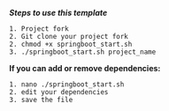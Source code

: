 ***Steps to use this template***

    1. Project fork
    2. Git clone your project fork
    2. chmod +x springboot_start.sh
    3. ./springboot_start.sh project_name

**If you can add or remove dependencies:**

    1. nano ./springboot_start.sh
    2. edit your dependencies
    3. save the file


